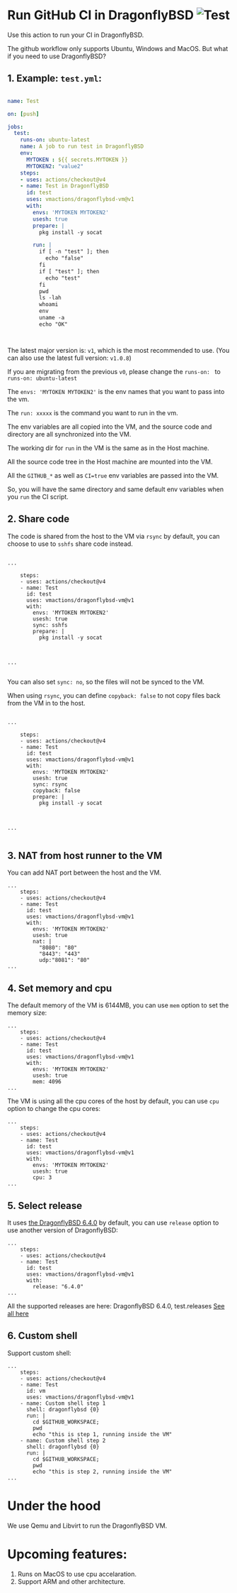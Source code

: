# Run GitHub CI in DragonflyBSD ![Test](https://github.com/vmactions/dragonflybsd-vm/workflows/Test/badge.svg)

Use this action to run your CI in DragonflyBSD.

The github workflow only supports Ubuntu, Windows and MacOS. But what if you need to use DragonflyBSD?




## 1. Example: `test.yml`:

```yml

name: Test

on: [push]

jobs:
  test:
    runs-on: ubuntu-latest
    name: A job to run test in DragonflyBSD
    env:
      MYTOKEN : ${{ secrets.MYTOKEN }}
      MYTOKEN2: "value2"
    steps:
    - uses: actions/checkout@v4
    - name: Test in DragonflyBSD
      id: test
      uses: vmactions/dragonflybsd-vm@v1
      with:
        envs: 'MYTOKEN MYTOKEN2'
        usesh: true
        prepare: |
          pkg install -y socat

        run: |
          if [ -n "test" ]; then
            echo "false"
          fi
          if [ "test" ]; then
            echo "test"
          fi
          pwd
          ls -lah
          whoami
          env
          uname -a
          echo "OK"




```


The latest major version is: `v1`, which is the most recommended to use. (You can also use the latest full version: `v1.0.8`)  


If you are migrating from the previous `v0`, please change the `runs-on: ` to `runs-on: ubuntu-latest`


The `envs: 'MYTOKEN MYTOKEN2'` is the env names that you want to pass into the vm.

The `run: xxxxx`  is the command you want to run in the vm.

The env variables are all copied into the VM, and the source code and directory are all synchronized into the VM.

The working dir for `run` in the VM is the same as in the Host machine.

All the source code tree in the Host machine are mounted into the VM.

All the `GITHUB_*` as well as `CI=true` env variables are passed into the VM.

So, you will have the same directory and same default env variables when you `run` the CI script.





## 2. Share code

The code is shared from the host to the VM via `rsync` by default, you can choose to use to `sshfs` share code instead.


```

...

    steps:
    - uses: actions/checkout@v4
    - name: Test
      id: test
      uses: vmactions/dragonflybsd-vm@v1
      with:
        envs: 'MYTOKEN MYTOKEN2'
        usesh: true
        sync: sshfs
        prepare: |
          pkg install -y socat



...


```

You can also set `sync: no`, so the files will not be synced to the  VM.


When using `rsync`,  you can define `copyback: false` to not copy files back from the VM in to the host.


```

...

    steps:
    - uses: actions/checkout@v4
    - name: Test
      id: test
      uses: vmactions/dragonflybsd-vm@v1
      with:
        envs: 'MYTOKEN MYTOKEN2'
        usesh: true
        sync: rsync
        copyback: false
        prepare: |
          pkg install -y socat



...


```


## 3. NAT from host runner to the VM

You can add NAT port between the host and the VM.

```
...
    steps:
    - uses: actions/checkout@v4
    - name: Test
      id: test
      uses: vmactions/dragonflybsd-vm@v1
      with:
        envs: 'MYTOKEN MYTOKEN2'
        usesh: true
        nat: |
          "8080": "80"
          "8443": "443"
          udp:"8081": "80"
...
```


## 4. Set memory and cpu

The default memory of the VM is 6144MB, you can use `mem` option to set the memory size:

```
...
    steps:
    - uses: actions/checkout@v4
    - name: Test
      id: test
      uses: vmactions/dragonflybsd-vm@v1
      with:
        envs: 'MYTOKEN MYTOKEN2'
        usesh: true
        mem: 4096
...
```


The VM is using all the cpu cores of the host by default, you can use `cpu` option to change the cpu cores:

```
...
    steps:
    - uses: actions/checkout@v4
    - name: Test
      id: test
      uses: vmactions/dragonflybsd-vm@v1
      with:
        envs: 'MYTOKEN MYTOKEN2'
        usesh: true
        cpu: 3
...
```


## 5. Select release

It uses [the DragonflyBSD 6.4.0](conf/default.release.conf) by default, you can use `release` option to use another version of DragonflyBSD:

```
...
    steps:
    - uses: actions/checkout@v4
    - name: Test
      id: test
      uses: vmactions/dragonflybsd-vm@v1
      with:
        release: "6.4.0"
...
```

All the supported releases are here: DragonflyBSD  6.4.0, test.releases [See all here](conf)



## 6. Custom shell

Support custom shell:

```
...
    steps:
    - uses: actions/checkout@v4
    - name: Test
      id: vm
      uses: vmactions/dragonflybsd-vm@v1
    - name: Custom shell step 1
      shell: dragonflybsd {0}
      run: |
        cd $GITHUB_WORKSPACE;
        pwd
        echo "this is step 1, running inside the VM"
    - name: Custom shell step 2
      shell: dragonflybsd {0}
      run: |
        cd $GITHUB_WORKSPACE;
        pwd
        echo "this is step 2, running inside the VM"
...
```



# Under the hood

We use Qemu and Libvirt to run the DragonflyBSD VM.




# Upcoming features:

1. Runs on MacOS to use cpu accelaration.
2. Support ARM and other architecture.




